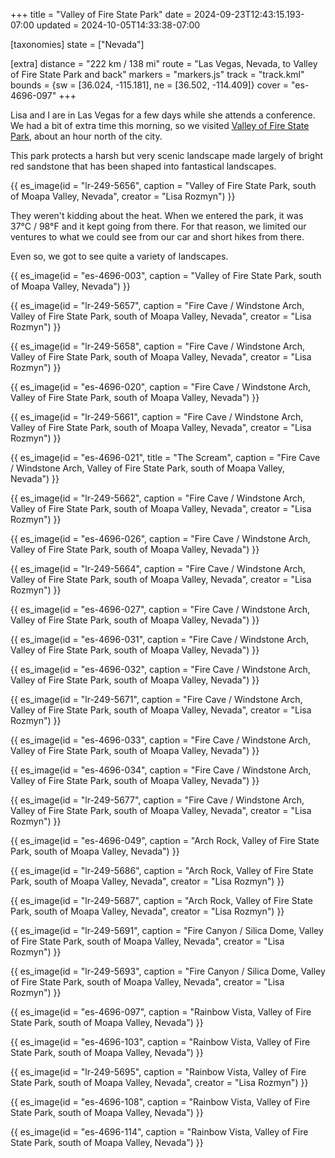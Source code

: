 +++
title = "Valley of Fire State Park"
date = 2024-09-23T12:43:15.193-07:00
updated = 2024-10-05T14:33:38-07:00

[taxonomies]
state = ["Nevada"]

[extra]
distance = "222 km / 138 mi"
route = "Las Vegas, Nevada, to Valley of Fire State Park and back"
markers = "markers.js"
track = "track.kml"
bounds = {sw = [36.024, -115.181], ne = [36.502, -114.409]}
cover = "es-4696-097"
+++

Lisa and I are in Las Vegas for a few days while she attends a conference. We had a bit of extra time this morning, so we visited [Valley of Fire State Park](https://parks.nv.gov/parks/valley-of-fire), about an hour north of the city.

<!-- more -->

This park protects a harsh but very scenic landscape made largely of bright red sandstone that has been shaped into fantastical landscapes.

{{ es_image(id = "lr-249-5656", caption = "Valley of Fire State Park, south of Moapa Valley, Nevada", creator = "Lisa Rozmyn") }}

They weren't kidding about the heat. When we entered the park, it was 37°C / 98°F and it kept going from there. For that reason, we limited our ventures to what we could see from our car and short hikes from there.

Even so, we got to see quite a variety of landscapes.

{{ es_image(id = "es-4696-003", caption = "Valley of Fire State Park, south of Moapa Valley, Nevada") }}

{{ es_image(id = "lr-249-5657", caption = "Fire Cave / Windstone Arch, Valley of Fire State Park, south of Moapa Valley, Nevada", creator = "Lisa Rozmyn") }}

{{ es_image(id = "lr-249-5658", caption = "Fire Cave / Windstone Arch, Valley of Fire State Park, south of Moapa Valley, Nevada", creator = "Lisa Rozmyn") }}

{{ es_image(id = "es-4696-020", caption = "Fire Cave / Windstone Arch, Valley of Fire State Park, south of Moapa Valley, Nevada") }}

{{ es_image(id = "lr-249-5661", caption = "Fire Cave / Windstone Arch, Valley of Fire State Park, south of Moapa Valley, Nevada", creator = "Lisa Rozmyn") }}

{{ es_image(id = "es-4696-021", title = "The Scream", caption = "Fire Cave / Windstone Arch, Valley of Fire State Park, south of Moapa Valley, Nevada") }}

{{ es_image(id = "lr-249-5662", caption = "Fire Cave / Windstone Arch, Valley of Fire State Park, south of Moapa Valley, Nevada", creator = "Lisa Rozmyn") }}

{{ es_image(id = "es-4696-026", caption = "Fire Cave / Windstone Arch, Valley of Fire State Park, south of Moapa Valley, Nevada") }}

{{ es_image(id = "lr-249-5664", caption = "Fire Cave / Windstone Arch, Valley of Fire State Park, south of Moapa Valley, Nevada", creator = "Lisa Rozmyn") }}

{{ es_image(id = "es-4696-027", caption = "Fire Cave / Windstone Arch, Valley of Fire State Park, south of Moapa Valley, Nevada") }}

{{ es_image(id = "es-4696-031", caption = "Fire Cave / Windstone Arch, Valley of Fire State Park, south of Moapa Valley, Nevada") }}

{{ es_image(id = "es-4696-032", caption = "Fire Cave / Windstone Arch, Valley of Fire State Park, south of Moapa Valley, Nevada") }}

{{ es_image(id = "lr-249-5671", caption = "Fire Cave / Windstone Arch, Valley of Fire State Park, south of Moapa Valley, Nevada", creator = "Lisa Rozmyn") }}

{{ es_image(id = "es-4696-033", caption = "Fire Cave / Windstone Arch, Valley of Fire State Park, south of Moapa Valley, Nevada") }}

{{ es_image(id = "es-4696-034", caption = "Fire Cave / Windstone Arch, Valley of Fire State Park, south of Moapa Valley, Nevada") }}

{{ es_image(id = "lr-249-5677", caption = "Fire Cave / Windstone Arch, Valley of Fire State Park, south of Moapa Valley, Nevada", creator = "Lisa Rozmyn") }}

{{ es_image(id = "es-4696-049", caption = "Arch Rock, Valley of Fire State Park, south of Moapa Valley, Nevada") }}

{{ es_image(id = "lr-249-5686", caption = "Arch Rock, Valley of Fire State Park, south of Moapa Valley, Nevada", creator = "Lisa Rozmyn") }}

{{ es_image(id = "lr-249-5687", caption = "Arch Rock, Valley of Fire State Park, south of Moapa Valley, Nevada", creator = "Lisa Rozmyn") }}

{{ es_image(id = "lr-249-5691", caption = "Fire Canyon / Silica Dome, Valley of Fire State Park, south of Moapa Valley, Nevada", creator = "Lisa Rozmyn") }}

{{ es_image(id = "lr-249-5693", caption = "Fire Canyon / Silica Dome, Valley of Fire State Park, south of Moapa Valley, Nevada", creator = "Lisa Rozmyn") }}

{{ es_image(id = "es-4696-097", caption = "Rainbow Vista, Valley of Fire State Park, south of Moapa Valley, Nevada") }}

{{ es_image(id = "es-4696-103", caption = "Rainbow Vista, Valley of Fire State Park, south of Moapa Valley, Nevada") }}

{{ es_image(id = "lr-249-5695", caption = "Rainbow Vista, Valley of Fire State Park, south of Moapa Valley, Nevada", creator = "Lisa Rozmyn") }}

{{ es_image(id = "es-4696-108", caption = "Rainbow Vista, Valley of Fire State Park, south of Moapa Valley, Nevada") }}

{{ es_image(id = "es-4696-114", caption = "Rainbow Vista, Valley of Fire State Park, south of Moapa Valley, Nevada") }}


